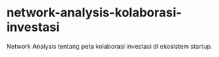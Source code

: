# network-analysis-kolaborasi-investasi
Network Analysis tentang peta kolaborasi investasi di ekosistem startup.
